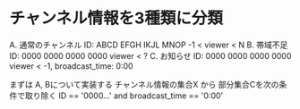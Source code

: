 

# チャンネル情報を3種類に分類
A. 通常のチャンネル  ID: ABCD EFGH IKJL MNOP  -1 < viewer < N
B. 帯域不足         ID: 0000 0000 0000 0000  viewer < ?
C. お知らせ         ID: 0000 0000 0000 0000  viewer < -1, broadcast_time: 0:00

まずは A, Bについて実装する
チャンネル情報の集合X から 部分集合Cを次の条件で取り除く
ID == '0000...' and broadcast_time == '0:00'
